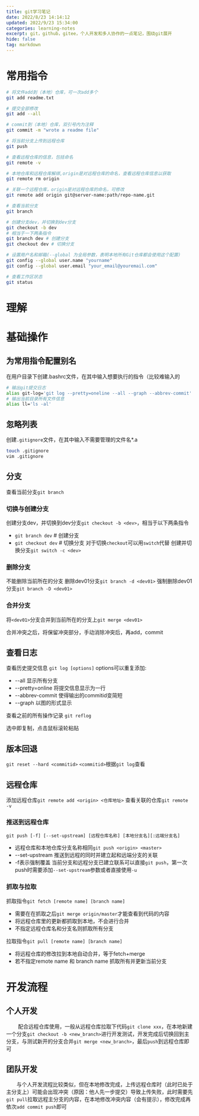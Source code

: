 ```yaml
---
title: git学习笔记
date: 2022/8/23 14:14:12
updated: 2022/9/23 15:34:00
categories: learning-notes
excerpt: git，github，gitee，个人开发和多人协作的一点笔记，围绕git展开
hide: false
tag: markdown
---
```

# 常用指令

```bash
# 将文件add到（本地）仓库，可一次add多个
git add readme.txt

# 提交全部修改
git add --all

# commit到（本地）仓库，双引号内为注释
git commit -m "wrote a readme file"

# 将当前分支上传到远程仓库
git push

# 查看远程仓库的信息，包括命名
git remote -v

# 本地仓库和远程仓库解绑,origin是对远程仓库的命名，查看远程仓库信息以获取
git remote rm origin

# 关联一个远程仓库，origin是对远程仓库的命名，可修改
git remote add origin git@server-name:path/repo-name.git

# 查看当前分支
git branch

# 创建分支dev，并切换到dev分支
git checkout -b dev
# 相当于一下两条指令
git branch dev # 创建分支
git checkout dev # 切换分支

# 设置用户名和邮箱(--global 为全局参数，表明本地所有Git仓库都会使用这个配置)
git config --global user.name "yourname"
git config --global user.email "your_email@youremail.com"

# 查看工作区状态
git status
```
# 理解

# 基础操作
## 为常用指令配置别名
在用户目录下创建.bashrc文件，在其中输入想要执行的指令（比较难输入的
```bash
# 输出git提交日志
alias git-log='git log --pretty=oneline --all --graph --abbrev-commit'
# 输出当前目录所有文件信息
alias ll='ls -al'
```

## 忽略列表
创建`.gitignore`文件，在其中输入不需要管理的文件名*.a
```bash
touch .gitignore
vim .gitignore
```

## 分支
查看当前分支`git branch`
### 切换与创建分支
创建分支dev，并切换到dev分支`git checkout -b <dev>`，相当于以下两条指令
- `git branch dev` # 创建分支
- `git checkout dev` # 切换分支
对于切换`checkout`可以用`switch`代替
创建并切换分支`git switch -c <dev>`

### 删除分支
不能删除当前所在的分支
删除dev01分支`git branch -d <dev01>`
强制删除dev01分支`git branch -D <dev01>`

### 合并分支
将`<dev01>`分支合并到当前所在的分支上`git merge <dev01> `

合并冲突之后，将保留冲突部分，手动消除冲突后，再add，commit

## 查看日志
查看历史提交信息
`git log [options]`
  options可以重复添加:
  - --all 显示所有分支
  - --pretty=online 将提交信息显示为一行
  - --abbrev-commit 使得输出的commitid变简短
  - --graph 以图的形式显示

查看之前的所有操作记录
`git reflog`

选中即复制，点击鼠标滚轮粘贴
## 版本回退
`git reset --hard <commitid>`
`<commitid>`根据`git log`查看

## 远程仓库
添加远程仓库`git remote add <origin> <仓库地址>`
查看关联的仓库`git remote -v`

### 推送到远程仓库
`git push [-f] [--set-upstream] [远程仓库名称] [本地分支名][:远端分支名]`
- 远程仓库和本地仓库分支名称相同`git push <origin> <master>`
- --set-upstream 推送到远程的同时并建立起和远端分支的关联
- -f表示强制覆盖
当前分支和远程分支已建立联系可以直接`git push`，第一次push时需要添加`--set-upstream`参数或者直接使用`-u`

### 抓取与拉取
抓取指令`git fetch [remote name] [branch name]`
- 需要在在抓取之后`git merge origin/master`才能查看到代码的内容
- 将远程仓库里的更新都抓取到本地，不会进行合并
- 不指定远程仓库名和分支名则抓取所有分支

拉取指令`git pull [remote name] [branch name]`
- 将远程仓库的修改拉到本地自动合并，等于fetch+merge
- 若不指定remote name 和 branch name 抓取所有并更新当前分支

# 开发流程
## 个人开发
&emsp;&emsp; 配合远程仓库使用，一般从远程仓库拉取下代码`git clone xxx`，在本地新建一个分支`git checkout -b <new_branch>`进行开发测试，开发完成后切换回到主分支，与测试新开的分支合并`git merge <new_branch>`，最后`push`到远程仓库即可

## 团队开发
&emsp;&emsp;与个人开发流程比较类似，但在本地修改完成，上传远程仓库时（此时已处于主分支上）可能会出现冲突（原因：他人先一步提交）导致上传失败，此时需要先`git pull`拉取远程主分支的内容，在本地修改冲突内容（会有提示），修改完成再依次`add commit push`即可